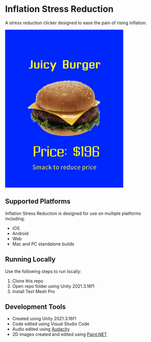 # Inflation Stress Reduction
A stress reduction clicker designed to ease the pain of rising inflation.

![Inflation Stress Reduction gameplay](https://github.com/mklewandowski/inflation-stress-reduction/blob/main/Assets/Images/gameplay.gif?raw=true)

## Supported Platforms
Inflation Stress Reduction is designed for use on multiple platforms including:
- iOS
- Android
- Web
- Mac and PC standalone builds

## Running Locally
Use the following steps to run locally:
1. Clone this repo
2. Open repo folder using Unity 2021.3.16f1
3. Install Text Mesh Pro

## Development Tools
- Created using Unity 2021.3.16f1
- Code edited using Visual Studio Code
- Audio edited using [Audacity](https://www.audacityteam.org/)
- 2D images created and edited using [Paint.NET](https://www.getpaint.net/)

